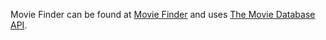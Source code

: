 Movie Finder can be found at <a href="http://williamsfuller.com/movieFinder/" target="_blank">Movie Finder</a> 
 and uses <a href="https://www.themoviedb.org/" target="_blank">The Movie Database API</a>.